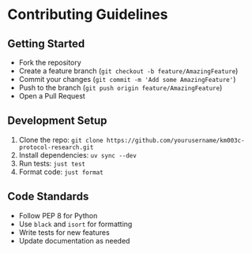 # Contributing Guidelines

## Getting Started

- Fork the repository
- Create a feature branch (`git checkout -b feature/AmazingFeature`)
- Commit your changes (`git commit -m 'Add some AmazingFeature'`)
- Push to the branch (`git push origin feature/AmazingFeature`)
- Open a Pull Request

## Development Setup

1. Clone the repo: `git clone https://github.com/yourusername/km003c-protocol-research.git`
2. Install dependencies: `uv sync --dev`
3. Run tests: `just test`
4. Format code: `just format`

## Code Standards

- Follow PEP 8 for Python
- Use `black` and `isort` for formatting
- Write tests for new features
- Update documentation as needed